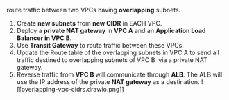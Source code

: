 route traffic between two VPCs having **overlapping** subnets.

1. Create **new subnets** from **new CIDR** in EACH VPC.
2. Deploy a **private NAT gateway** in **VPC A** and an **Application Load Balancer in VPC B**.
3. Use **Transit Gateway** to route traffic between these VPCs.
4. Update the Route table of the overlapping subnets in VPC A to send all traffic destined to overlapping subnets of VPC B  via a private NAT gateway.
5. Reverse traffic from **VPC B** will communicate through **ALB**. The ALB will use the IP address of the private **NAT gateway** as a destination.
![[overlapping-vpc-cidrs.drawio.png]]